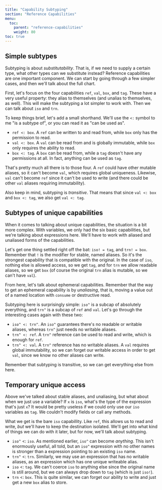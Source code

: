 ```yaml
---
title: "Capability Subtyping"
section: "Reference Capabilities"
menu:
  toc:
    parent: "reference-capabilities"
    weight: 80
toc: true
---
```


## Simple subtypes

Subtyping is about _substitutability_. That is, if we need to supply a certain type, what other types can we substitute instead? Reference capabilities are one important component. We can start by going through a few simpler cases, and then we'll talk about the full chart.

First, let's focus on the four capabilities `ref`, `val`, `box`, and `tag`. These have a very useful property: they alias to themselves (and unalias to themselves, as well). This will make the subtyping a lot simpler to work with. Then we can talk about `iso` and `trn`.

To keep things brief, let's add a small shorthand. We'll use the `<:` symbol to me "is a subtype of", or you can read it as "can be used as".

* `ref <: box`. A `ref` can be written to and read from, while `box` only has the permission to read.
* `val <: box`. A `val` can be read from and is globally immutable, while `box` only requires the ability to read.
* `box <: tag`. A `box` can be read from, while a `tag` doesn't have any permissions at all. In fact, anything can be used as `tag`.

That's pretty much all there is to those four. A `ref` could have other mutable aliases, so it can't become `val`, which requires global uniqueness. Likewise,
`val` can't become `ref` since it can't be used to write (and there could be other `val` aliases requiring immutability).

Also keep in mind, subtyping is _transitive_. That means that since `val <: box` and `box <: tag`, we also get `val <: tag`.

## Subtypes of unique capabilities

When it comes to talking about unique capabilities, the situation is a bit more complex. With variables, we only had the six basic capabilities,
but we're talking about expressions here. We'll have to work with aliased and unaliased forms of the capabilities.

Let's get one thing settled right off the bat: `iso! = tag`, and `trn! = box`. Remember that `!` is the modifier for stable, named aliases. So it's the strongest capability that is compatible with the original. In the case of `iso`, nothing else is allowed access, so we get `tag`, and for `trn` we allow readable aliases,
so we get `box` (of course the original `trn` alias is mutable, so we can't have `val`).

From here, let's talk about ephemeral capabilities. Remember that the way to get an ephemeral capability is by _unaliasing_, that is, moving a value out of a
named location with `consume` or destructive read.

Subtyping here is surprisingly simple: `iso^` is a subcap of absolutely everything, and `trn^` is a subcap of `ref` and `val`. Let's go through the interesting cases again with these two:

* `iso^ <: trn^`. An `iso^` guarantees there's no readable or writable aliases, whereas `trn^` just needs no writable aliases.
* `trn^ <: ref`. A `trn^` reference can be used to read and write, which is enough for `ref`.
* `trn^ <: val`. A `trn^` reference has no writable aliases. A `val` requires global immutability, so we can forget our writable access in order to get `val`, since we know no other aliases can write.

Remember that subtyping is transitive, so we can get everything else from here.

## Temporary unique access

Above we've talked about stable aliases, and unaliasing, but what about when we just use a variable?
If `x` is `iso`, what's the type of the expression that's just `x`? It would be pretty useless if we could only use our `iso` variables as `tag`. We couldn't modify fields or call any methods.

What we get is the bare `iso` capabillity. Like `ref`, this allows us to read and write, *but* we'll have to keep the destination isolated. We'll get into what
kind of things we can do with it later, but for now, we'll talk about subtyping.

* `iso^` <: `iso`. As mentioned earlier, `iso^` can become *anything*. This isn't enormously useful, all told, but an `iso^` expression with no other names
is stronger than a expression pointing to an existing `iso` name.
* `trn^` <: `trn`. Similarly, we may use an expression that has no writable aliases, as an expression which has one unique writeable alias.
* `iso` <: `tag`. We can't coerce `iso` to anything else since the original name is still around, but we can always drop down to `tag` (which is just `iso!`).
* `trn` <: `box`. This is quite similar, we can forget our ability to write and just get a new `box` alias to store.
